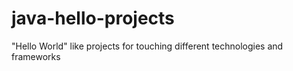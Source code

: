 # java-hello-projects
"Hello World" like projects for touching different technologies and frameworks
